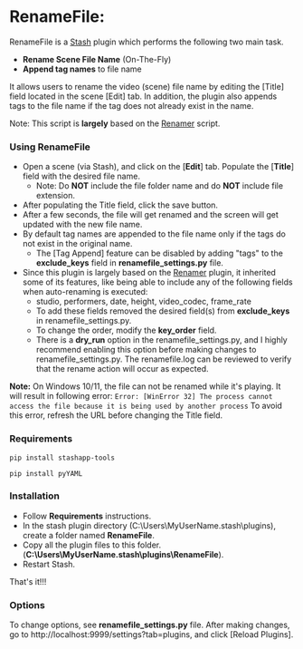 # RenameFile:
RenameFile is a [Stash](https://github.com/stashapp/stash) plugin which performs the following two main task.
- **Rename Scene File Name** (On-The-Fly)
- **Append tag names** to file name

It allows users to rename the video (scene) file name by editing the [Title] field located in the scene [Edit] tab.
In addition, the plugin also appends tags to the file name if the tag does not already exist in the name.

Note: This script is **largely** based on the [Renamer](https://github.com/Serechops/Serechops-Stash/tree/main/plugins/Renamer) script.

### Using RenameFile
- Open a scene (via Stash), and click on the [**Edit**] tab. Populate the [**Title**] field with the desired file name. 
  - Note: Do **NOT** include the file folder name and do **NOT** include file extension. 
- After populating the Title field, click the save button.
- After a few seconds, the file will get renamed and the screen will get updated with the new file name.
- By default tag names are appended to the file name only if the tags do not exist in the original name.
  - The [Tag Append] feature can be disabled by adding "tags" to the **exclude_keys** field in **renamefile_settings.py** file.
- Since this plugin is largely based on the [Renamer](https://github.com/Serechops/Serechops-Stash/tree/main/plugins/Renamer) plugin, it inherited some of its features, like being able to include any of the following fields when auto-renaming is executed:
  - studio, performers, date, height, video_codec, frame_rate
  - To add these fields removed the desired field(s) from **exclude_keys** in renamefile_settings.py.
  - To change the order, modify the **key_order** field.
  - There is a **dry_run** option in the renamefile_settings.py, and I highly recommend enabling this option before making changes to renamefile_settings.py. The renamefile.log can be reviewed to verify that the rename action will occur as expected.

**Note:** On Windows 10/11, the file can not be renamed while it's playing. It will result in following error:
`
Error: [WinError 32] The process cannot access the file because it is being used by another process
`
To avoid this error, refresh the URL before changing the Title field.

### Requirements
`pip install stashapp-tools`

`pip install pyYAML`

### Installation
- Follow **Requirements** instructions.
- In the stash plugin directory (C:\Users\MyUserName\.stash\plugins), create a folder named **RenameFile**.
- Copy all the plugin files to this folder.(**C:\Users\MyUserName\.stash\plugins\RenameFile**).
- Restart Stash.

That's it!!!

### Options
To change options, see **renamefile_settings.py** file. After making changes, go to http://localhost:9999/settings?tab=plugins, and click [Reload Plugins].
